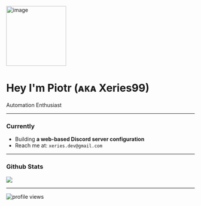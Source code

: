 <p aling="center">
  <img src="https://media.giphy.com/media/3ohs4BSacFKI7A717y/giphy.gif" width="160" alt="image">
</p>
<h1 aling="center">Hey I'm Piotr (ᴀᴋᴀ Xeries99)</h1>
<p aling="center">
  Automation Enthusiast
</p>

------

### Currently

- Building **a web-based Discord server configuration**
- Reach me at: `xeries.dev@gmail.com`

------


<h3 aling="center"> Github Stats</h3>

<p aling="center">
  <img src="https://github-readme-stats.vercel.app/api?username=Xeries99&show_icons=true&theme=tokyonight" dir="auto"/>
</p>


------


<p aling="center">
<img src="https://komarev.com/ghpvc/?username=Xeries99&label=ProfileViews&color=blue" alt="profile views"/>
</p>
